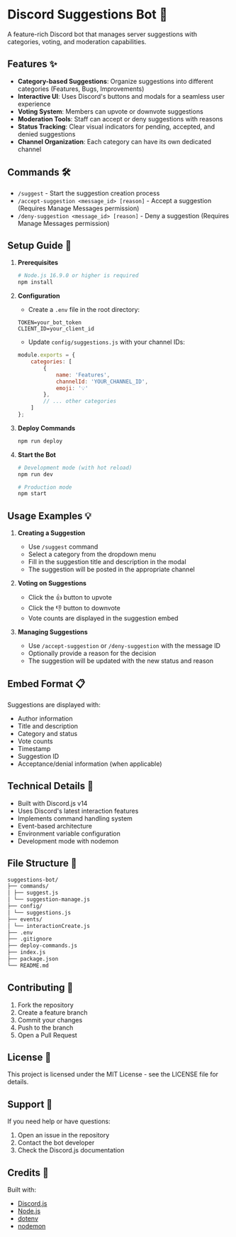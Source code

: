 # Discord Suggestions Bot 🤖

A feature-rich Discord bot that manages server suggestions with categories, voting, and moderation capabilities.

## Features ✨

- **Category-based Suggestions**: Organize suggestions into different categories (Features, Bugs, Improvements)
- **Interactive UI**: Uses Discord's buttons and modals for a seamless user experience
- **Voting System**: Members can upvote or downvote suggestions
- **Moderation Tools**: Staff can accept or deny suggestions with reasons
- **Status Tracking**: Clear visual indicators for pending, accepted, and denied suggestions
- **Channel Organization**: Each category can have its own dedicated channel

## Commands 🛠️

- `/suggest` - Start the suggestion creation process
- `/accept-suggestion <message_id> [reason]` - Accept a suggestion (Requires Manage Messages permission)
- `/deny-suggestion <message_id> [reason]` - Deny a suggestion (Requires Manage Messages permission)

## Setup Guide 📝

1. **Prerequisites**
   ```bash
   # Node.js 16.9.0 or higher is required
   npm install
   ```

2. **Configuration**
   - Create a `.env` file in the root directory:
   ```env
   TOKEN=your_bot_token
   CLIENT_ID=your_client_id
   ```
   
   - Update `config/suggestions.js` with your channel IDs:
   ```javascript
   module.exports = {
       categories: [
           {
               name: 'Features',
               channelId: 'YOUR_CHANNEL_ID',
               emoji: '💡'
           },
           // ... other categories
       ]
   };
   ```

3. **Deploy Commands**
   ```bash
   npm run deploy
   ```

4. **Start the Bot**
   ```bash
   # Development mode (with hot reload)
   npm run dev
   
   # Production mode
   npm start
   ```

## Usage Examples 💡

1. **Creating a Suggestion**
   - Use `/suggest` command
   - Select a category from the dropdown menu
   - Fill in the suggestion title and description in the modal
   - The suggestion will be posted in the appropriate channel

2. **Voting on Suggestions**
   - Click the 👍 button to upvote
   - Click the 👎 button to downvote
   - Vote counts are displayed in the suggestion embed

3. **Managing Suggestions**
   - Use `/accept-suggestion` or `/deny-suggestion` with the message ID
   - Optionally provide a reason for the decision
   - The suggestion will be updated with the new status and reason

## Embed Format 📋

Suggestions are displayed with:
- Author information
- Title and description
- Category and status
- Vote counts
- Timestamp
- Suggestion ID
- Acceptance/denial information (when applicable)

## Technical Details 🔧

- Built with Discord.js v14
- Uses Discord's latest interaction features
- Implements command handling system
- Event-based architecture
- Environment variable configuration
- Development mode with nodemon

## File Structure 📁 
```bash
suggestions-bot/
├── commands/
│ ├── suggest.js
│ └── suggestion-manage.js
├── config/
│ └── suggestions.js
├── events/
│ └── interactionCreate.js
├── .env
├── .gitignore
├── deploy-commands.js
├── index.js
├── package.json
└── README.md
```


## Contributing 🤝

1. Fork the repository
2. Create a feature branch
3. Commit your changes
4. Push to the branch
5. Open a Pull Request

## License 📄

This project is licensed under the MIT License - see the LICENSE file for details.

## Support 💬

If you need help or have questions:
1. Open an issue in the repository
2. Contact the bot developer
3. Check the Discord.js documentation

## Credits 👏

Built with:
- [Discord.js](https://discord.js.org/)
- [Node.js](https://nodejs.org/)
- [dotenv](https://www.npmjs.com/package/dotenv)
- [nodemon](https://nodemon.io/)

